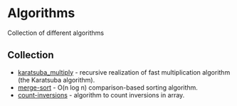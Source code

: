 # Algorithms
Collection of different algorithms

## Collection
* [karatsuba_multiply](https://github.com/TheStigger/algorithms/blob/master/karatsuba_multiply.py) - recursive realization of fast multiplication algorithm (the Karatsuba algorithm).
* [merge-sort](https://github.com/TheStigger/algorithms/blob/master/merge-sort.py) - O(n log n) comparison-based sorting algorithm.
* [count-inversions](https://github.com/TheStigger/algorithms/blob/master/count-inversions.py) - algorithm to count inversions in array.
